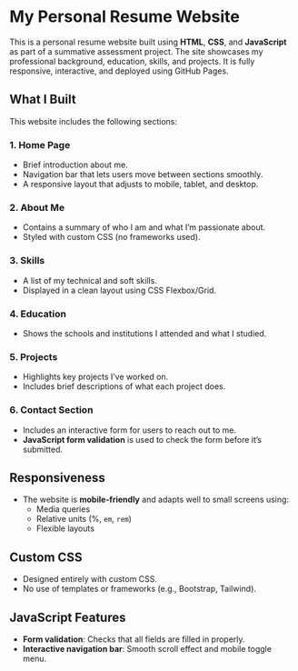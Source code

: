 # My Personal Resume Website

This is a personal resume website built using **HTML**, **CSS**, and **JavaScript** as part of a summative assessment project. The site showcases my professional background, education, skills, and projects. It is fully responsive, interactive, and deployed using GitHub Pages.

##  What I Built

This website includes the following sections:

### 1. **Home Page**
- Brief introduction about me.
- Navigation bar that lets users move between sections smoothly.
- A responsive layout that adjusts to mobile, tablet, and desktop.

### 2. **About Me**
- Contains a summary of who I am and what I’m passionate about.
- Styled with custom CSS (no frameworks used).

### 3. **Skills**
- A list of my technical and soft skills.
- Displayed in a clean layout using CSS Flexbox/Grid.

### 4. **Education**
- Shows the schools and institutions I attended and what I studied.

### 5. **Projects**
- Highlights key projects I’ve worked on.
- Includes brief descriptions of what each project does.

### 6. **Contact Section**
- Includes an interactive form for users to reach out to me.
- **JavaScript form validation** is used to check the form before it’s submitted.

##  Responsiveness

- The website is **mobile-friendly** and adapts well to small screens using:
  - Media queries
  - Relative units (%, `em`, `rem`)
  - Flexible layouts

##  Custom CSS

- Designed entirely with custom CSS.
- No use of templates or frameworks (e.g., Bootstrap, Tailwind).

##  JavaScript Features

- **Form validation**: Checks that all fields are filled in properly.
- **Interactive navigation bar**: Smooth scroll effect and mobile toggle menu.
